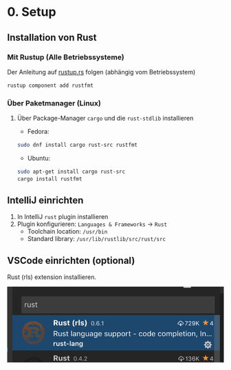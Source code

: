 # 0. Setup

## Installation von Rust

### Mit Rustup (Alle Betriebssysteme)

Der Anleitung auf [rustup.rs](https://rustup.rs/) folgen (abhängig vom Betriebssystem)

```bash
rustup component add rustfmt
```

### Über Paketmanager (Linux)

1. Über Package-Manager `cargo` und die `rust-stdlib` installieren

   - Fedora:

   ```bash
   sudo dnf install cargo rust-src rustfmt
   ```

   - Ubuntu:

   ```bash
   sudo apt-get install cargo rust-src
   cargo install rustfmt
   ```

## IntelliJ einrichten

1. In IntelliJ `rust` plugin installieren
2. Plugin konfigurieren: `Languages & Frameworks` -> `Rust`
   - Toolchain location: `/usr/bin`
   - Standard library: `/usr/lib/rustlib/src/rust/src`

## VSCode einrichten (optional)

Rust (rls) extension installieren.

![VSSCode screenshot with the Rust extension](rust-vscode-screenshot.png)